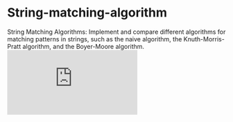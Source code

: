 # String-matching-algorithm
String Matching Algorithms: Implement and compare different algorithms for matching patterns in strings, such as the naive algorithm, the Knuth-Morris-Pratt algorithm, and the Boyer-Moore algorithm.
![alt text](https://wall.alphacoders.com/big.php?i=1298918)
